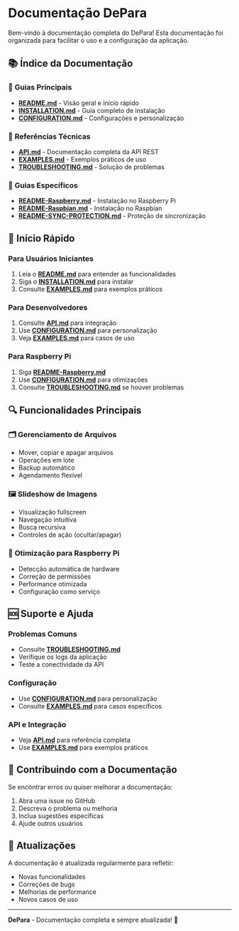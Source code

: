 # Documentação DePara

Bem-vindo à documentação completa do DePara! Esta documentação foi organizada para facilitar o uso e a configuração da aplicação.

## 📚 Índice da Documentação

### 🚀 **Guias Principais**
- **[README.md](../README.md)** - Visão geral e início rápido
- **[INSTALLATION.md](INSTALLATION.md)** - Guia completo de instalação
- **[CONFIGURATION.md](CONFIGURATION.md)** - Configurações e personalização

### 🔧 **Referências Técnicas**
- **[API.md](API.md)** - Documentação completa da API REST
- **[EXAMPLES.md](EXAMPLES.md)** - Exemplos práticos de uso
- **[TROUBLESHOOTING.md](TROUBLESHOOTING.md)** - Solução de problemas

### 🍓 **Guias Específicos**
- **[README-Raspberry.md](../README-Raspberry.md)** - Instalação no Raspberry Pi
- **[README-Raspbian.md](../README-Raspbian.md)** - Instalação no Raspbian
- **[README-SYNC-PROTECTION.md](../README-SYNC-PROTECTION.md)** - Proteção de sincronização

## 🎯 **Início Rápido**

### Para Usuários Iniciantes
1. Leia o **[README.md](../README.md)** para entender as funcionalidades
2. Siga o **[INSTALLATION.md](INSTALLATION.md)** para instalar
3. Consulte **[EXAMPLES.md](EXAMPLES.md)** para exemplos práticos

### Para Desenvolvedores
1. Consulte **[API.md](API.md)** para integração
2. Use **[CONFIGURATION.md](CONFIGURATION.md)** para personalização
3. Veja **[EXAMPLES.md](EXAMPLES.md)** para casos de uso

### Para Raspberry Pi
1. Siga **[README-Raspberry.md](../README-Raspberry.md)**
2. Use **[CONFIGURATION.md](CONFIGURATION.md)** para otimizações
3. Consulte **[TROUBLESHOOTING.md](TROUBLESHOOTING.md)** se houver problemas

## 🔍 **Funcionalidades Principais**

### 🗂️ **Gerenciamento de Arquivos**
- Mover, copiar e apagar arquivos
- Operações em lote
- Backup automático
- Agendamento flexível

### 🖼️ **Slideshow de Imagens**
- Visualização fullscreen
- Navegação intuitiva
- Busca recursiva
- Controles de ação (ocultar/apagar)

### 🍓 **Otimização para Raspberry Pi**
- Detecção automática de hardware
- Correção de permissões
- Performance otimizada
- Configuração como serviço

## 🆘 **Suporte e Ajuda**

### Problemas Comuns
- Consulte **[TROUBLESHOOTING.md](TROUBLESHOOTING.md)**
- Verifique os logs da aplicação
- Teste a conectividade da API

### Configuração
- Use **[CONFIGURATION.md](CONFIGURATION.md)** para personalização
- Consulte **[EXAMPLES.md](EXAMPLES.md)** para casos específicos

### API e Integração
- Veja **[API.md](API.md)** para referência completa
- Use **[EXAMPLES.md](EXAMPLES.md)** para exemplos práticos

## 📝 **Contribuindo com a Documentação**

Se encontrar erros ou quiser melhorar a documentação:

1. Abra uma issue no GitHub
2. Descreva o problema ou melhoria
3. Inclua sugestões específicas
4. Ajude outros usuários

## 🔄 **Atualizações**

A documentação é atualizada regularmente para refletir:
- Novas funcionalidades
- Correções de bugs
- Melhorias de performance
- Novos casos de uso

---

**DePara** - Documentação completa e sempre atualizada! 🚀
